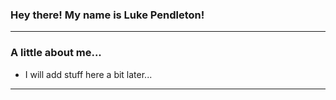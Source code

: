 ### Hey there!  My name is Luke Pendleton!

***

### A little about me...
- I will add stuff here a bit later...
<!--
- I recently graduated with a degree in Computer Science from the University of Michigan College of Engineering
- I love learning new things
- I love playing piano and video games
- I like game development
-->

***

<!--
**lukependleton/lukependleton** is a ✨ _special_ ✨ repository because its `README.md` (this file) appears on your GitHub profile.

Here are some ideas to get you started:

- 🔭 I’m currently working on ...
- 🌱 I’m currently learning ...
- 👯 I’m looking to collaborate on ...
- 🤔 I’m looking for help with ...
- 💬 Ask me about ...
- 📫 How to reach me: ...
- 😄 Pronouns: ...
- ⚡ Fun fact: ...
-->

